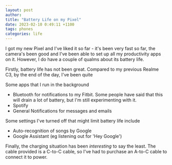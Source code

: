 ```yaml
---
layout: post
author:
title: "Battery Life on my Pixel"
date: 2023-02-10 0:49:11 +1100
tags: phones
categories: life
---
```

I got my new Pixel and I've liked it so far - it's been very fast so far, the camera's been good and I've been able to set up all my productivity apps on it. However, I do have a couple of qualms about its battery life.

Firstly, battery life has not been great. Compared to my previous Realme C3, by the end of the day, I've been quite 

Some apps that I run in the background
- Bluetooth for notifications to my Fitbit. Some people have said that this will drain a lot of battery, but I'm still experimenting with it.
- Spotify
- General Notifications for messages and emails

Some settings I've turned off that might limit battery life include
- Auto-recognition of songs by Google
- Google Assistant (eg listening out for 'Hey Google')

Finally, the charging situation has been _interesting_ to say the least. The cable provided is a C-to-C cable, so I've had to purchase an A-to-C cable to connect it to power.